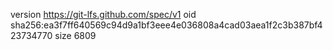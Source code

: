 version https://git-lfs.github.com/spec/v1
oid sha256:ea3f7ff640569c94d9a1bf3eee4e036808a4cad03aea1f2c3b387bf423734770
size 6809
